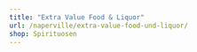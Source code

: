 ```yaml
---
title: "Extra Value Food & Liquor"
url: /naperville/extra-value-food-und-liquor/
shop: Spirituosen
---
```

